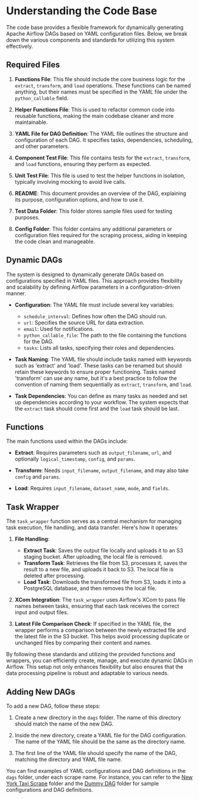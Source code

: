 # Understanding the Code Base

The code base provides a flexible framework for dynamically generating Apache Airflow DAGs based on YAML configuration files. Below, we break down the various components and standards for utilizing this system effectively.

## Required Files

1. **Functions File**: This file should include the core business logic for the `extract`, `transform`, and `load` operations. These functions can be named anything, but their names must be specified in the YAML file under the `python_callable` field.

2. **Helper Functions File**: This is used to refactor common code into reusable functions, making the main codebase cleaner and more maintainable.

3. **YAML File for DAG Definition**: The YAML file outlines the structure and configuration of each DAG. It specifies tasks, dependencies, scheduling, and other parameters.

4. **Component Test File**: This file contains tests for the `extract`, `transform`, and `load` functions, ensuring they perform as expected.

5. **Unit Test File**: This file is used to test the helper functions in isolation, typically involving mocking to avoid live calls.

6. **README**: This document provides an overview of the DAG, explaining its purpose, configuration options, and how to use it.

7. **Test Data Folder**: This folder stores sample files used for testing purposes.

8. **Config Folder**: This folder contains any additional parameters or configuration files required for the scraping process, aiding in keeping the code clean and manageable.

## Dynamic DAGs

The system is designed to dynamically generate DAGs based on configurations specified in YAML files. This approach provides flexibility and scalability by defining Airflow parameters in a configuration-driven manner.

- **Configuration**: The YAML file must include several key variables:
  - `schedule_interval`: Defines how often the DAG should run.
  - `url`: Specifies the source URL for data extraction.
  - `email`: Used for notifications.
  - `python_callable_file`: The path to the file containing the functions for the DAG.
  - `tasks`: Lists all tasks, specifying their roles and dependencies.

- **Task Naming**: The YAML file should include tasks named with keywords such as 'extract' and 'load'. These tasks can be renamed but should retain these keywords to ensure proper functioning. Tasks named 'transform' can use any name, but it's a best practice to follow the convention of naming them sequentially as `extract`, `transform`, and `load`.

- **Task Dependencies**: You can define as many tasks as needed and set up dependencies according to your workflow. The system expects that the `extract` task should come first and the `load` task should be last.

## Functions

The main functions used within the DAGs include:

- **Extract**: Requires parameters such as `output_filename`, `url`, and optionally `logical_timestamp`, `config`, and `params`.

- **Transform**: Needs `input_filename`, `output_filename`, and may also take `config` and `params`.

- **Load**: Requires `input_filename`, `dataset_name`, `mode`, and `fields`.

## Task Wrapper

The `task_wrapper` function serves as a central mechanism for managing task execution, file handling, and data transfer. Here's how it operates:

1. **File Handling**:
   - **Extract Task**: Saves the output file locally and uploads it to an S3 staging bucket. After uploading, the local file is removed.
   - **Transform Task**: Retrieves the file from S3, processes it, saves the result to a new file, and uploads it back to S3. The local file is deleted after processing.
   - **Load Task**: Downloads the transformed file from S3, loads it into a PostgreSQL database, and then removes the local file.

2. **XCom Integration**: The `task_wrapper` uses Airflow's XCom to pass file names between tasks, ensuring that each task receives the correct input and output files.

3. **Latest File Comparison Check**: If specified in the YAML file, the wrapper performs a comparison between the newly extracted file and the latest file in the S3 bucket. This helps avoid processing duplicate or unchanged files by comparing their content and names.

By following these standards and utilizing the provided functions and wrappers, you can efficiently create, manage, and execute dynamic DAGs in Airflow. This setup not only enhances flexibility but also ensures that the data processing pipeline is robust and adaptable to various needs.

## Adding New DAGs

To add a new DAG, follow these steps:

1. Create a new directory in the `dags` folder. The name of this directory should match the name of the new DAG.

2. Inside the new directory, create a YAML file for the DAG configuration. The name of the YAML file should be the same as the directory name.

3. The first line of the YAML file should specify the name of the DAG, matching the directory and YAML file name.

You can find examples of YAML configurations and DAG definitions in the `dags` folder, under each scrape name. For instance, you can refer to the [New York Taxi Scrape](https://github.com/aaAbdulkadir/cloud-data-project-1/tree/main/dags/new_york_taxi) folder and the [Dummy DAG](.https://github.com/aaAbdulkadir/cloud-data-project-1/tree/main/dags/dummy_dag) folder for sample configurations and DAG definitions.
